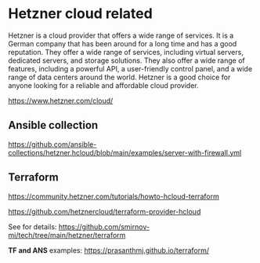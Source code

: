 # Hetzner cloud related 

Hetzner is a cloud provider that offers a wide range of services. It is a German company that has been around for a long time and has a good reputation. They offer a wide range of services, including virtual servers, dedicated servers, and storage solutions. They also offer a wide range of features, including a powerful API, a user-friendly control panel, and a wide range of data centers around the world. Hetzner is a good choice for anyone looking for a reliable and affordable cloud provider.

https://www.hetzner.com/cloud/



## Ansible collection
https://github.com/ansible-collections/hetzner.hcloud/blob/main/examples/server-with-firewall.yml


## Terraform 

https://community.hetzner.com/tutorials/howto-hcloud-terraform

https://github.com/hetznercloud/terraform-provider-hcloud

See for details: https://github.com/smirnov-mi/tech/tree/main/hetzner/terraform



**TF and ANS**  examples: https://prasanthmj.github.io/terraform/

